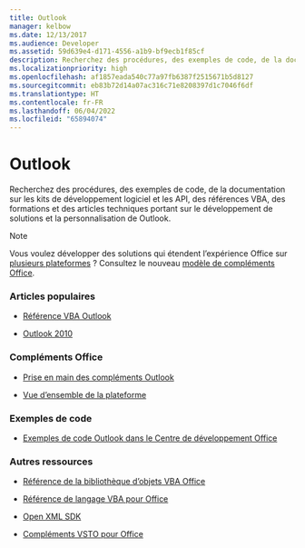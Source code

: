 ```yaml
---
title: Outlook
manager: kelbow
ms.date: 12/13/2017
ms.audience: Developer
ms.assetid: 59d639e4-d171-4556-a1b9-bf9ecb1f85cf
description: Recherchez des procédures, des exemples de code, de la documentation sur les kits de développement logiciel et les API, des références VBA, des formations et des articles techniques portant sur le développement de solutions et la personnalisation de Outlook.
ms.localizationpriority: high
ms.openlocfilehash: af1857eada540c77a97fb6387f2515671b5d8127
ms.sourcegitcommit: eb83b72d14a07ac316c71e8208397d1c7046f6df
ms.translationtype: HT
ms.contentlocale: fr-FR
ms.lasthandoff: 06/04/2022
ms.locfileid: "65894074"
---
```

# <a name="outlook"></a>Outlook

Recherchez des procédures, des exemples de code, de la documentation sur les kits de développement logiciel et les API, des références VBA, des formations et des articles techniques portant sur le développement de solutions et la personnalisation de Outlook. 

> [!NOTE]
> Vous voulez développer des solutions qui étendent l’expérience Office sur [plusieurs plateformes](/office/dev/add-ins/overview/office-add-in-availability) ? Consultez le nouveau [modèle de compléments Office](/office/dev/add-ins/overview/office-add-ins). 
  
### <a name="viewed-most"></a>Articles populaires
  
- [Référence VBA Outlook](/office/vba/api/overview/outlook)
  
- [Outlook 2010](/previous-versions/office/developer/office-2010/cc313152(v=office.12))
  
### <a name="office-add-ins"></a>Compléments Office
  
- [Prise en main des compléments Outlook](/outlook/add-ins/quick-start?tabs=visual-studio)
  
- [Vue d’ensemble de la plateforme](/office/dev/add-ins/overview/office-add-ins)
  
### <a name="code-samples"></a>Exemples de code
  
- [Exemples de code Outlook dans le Centre de développement Office](https://developer.microsoft.com/office/gallery/?filterBy=Samples,Outlook)
  
### <a name="other-resources"></a>Autres ressources
  
- [Référence de la bibliothèque d’objets VBA Office](/office/vba/api/overview/library-reference)
  
- [Référence de langage VBA pour Office](/office/vba/api/overview/language-reference)
  
- [Open XML SDK](/office/open-xml/open-xml-sdk)
  
- [Compléments VSTO pour Office](/visualstudio/vsto/create-vsto-add-ins-for-office-by-using-visual-studio)
  

